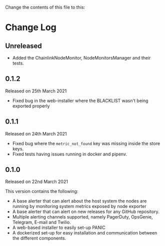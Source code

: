 Change the contents of this file to this:

# Change Log

## Unreleased

- Added the ChainlinkNodeMonitor, NodeMonitorsManager and their tests.

## 0.1.2

Released on 25th March 2021

- Fixed bug in the web-installer where the BLACKLIST wasn't being exported properly

## 0.1.1

Released on 24th March 2021

- Fixed bug where the `metric_not_found` key was missing inside the store keys.
- Fixed tests having issues running in docker and pipenv.

## 0.1.0

Released on 22nd March 2021

This version contains the following:
* A base alerter that can alert about the host system the nodes are running by monitoring system metrics exposed by node exporter
* A base alerter that can alert on new releases for any GitHub repository.
* Multiple alerting channels supported, namely PagerDuty, OpsGenie, Telegram, E-mail and Twilio.
* A web-based installer to easily set-up PANIC
* A dockerized set-up for easy installation and communication between the different components.